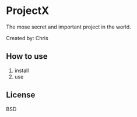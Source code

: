 # ProjectX

The mose secret and important project in the world.

Created by: Chris

## How to use

1. install
2. use

## License

BSD